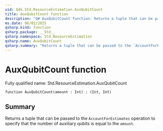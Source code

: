 ```yaml
---
uid: Qdk.Std.ResourceEstimation.AuxQubitCount
title: AuxQubitCount function
description: "Q# AuxQubitCount function: Returns a tuple that can be passed to the `AccountForEstimates` operation to specify that the number of auxiliary qubits is equal to the `amount`."
ms.date: 06/02/2025
qsharp.kind: function
qsharp.package: __Std__
qsharp.namespace: Std.ResourceEstimation
qsharp.name: AuxQubitCount
qsharp.summary: "Returns a tuple that can be passed to the `AccountForEstimates` operation to specify that the number of auxiliary qubits is equal to the `amount`."
---
```


# AuxQubitCount function

Fully qualified name: Std.ResourceEstimation.AuxQubitCount

```qsharp
function AuxQubitCount(amount : Int) : (Int, Int)
```

## Summary
Returns a tuple that can be passed to the `AccountForEstimates` operation
to specify that the number of auxiliary qubits is equal to the `amount`.
